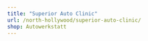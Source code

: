 ```yaml
---
title: "Superior Auto Clinic"
url: /north-hollywood/superior-auto-clinic/
shop: Autowerkstatt
---
```


